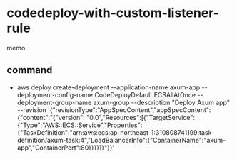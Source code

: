 # codedeploy-with-custom-listener-rule

memo

## command
* aws deploy create-deployment --application-name axum-app --deployment-config-name CodeDeployDefault.ECSAllAtOnce --deployment-group-name axum-group --description "Deploy Axum app" --revision '{"revisionType":"AppSpecContent","appSpecContent":{"content":"{\"version\": \"0.0\",\"Resources\":[{\"TargetService\":{\"Type\":\"AWS::ECS::Service\",\"Properties\":{\"TaskDefinition\":\"arn:aws:ecs:ap-northeast-1:310808741199:task-definition/axum-task:4\",\"LoadBalancerInfo\":{\"ContainerName\":\"axum-app\",\"ContainerPort\":80}}}}]}"}}'